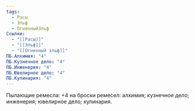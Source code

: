 ```yaml
---
tags:
  - Расы
  - Эльф
  - ОгненныйЭльф
Ссылки:
  - "[[Расы]]"
  - "[[Эльф]]"
  - "[[Огненный эльф]]"
ПБ.Алхимия: "4"
ПБ.Кузнечное дело: "4"
ПБ.Инженерия: "4"
ПБ.Ювелирное дело: "4"
ПБ.Кулинария: "4"
---
```

Пылающие ремесла:
+4 на броски ремесел: алхимия; кузнечное дело; инженерия; ювелирное дело; кулинария.









